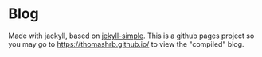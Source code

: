 # Blog

Made with jackyll, based on [jekyll-simple](http://www.wildflame.me/jekyll-simple).
This is a github pages project so you may go to https://thomashrb.github.io/ to view the "compiled" blog.
